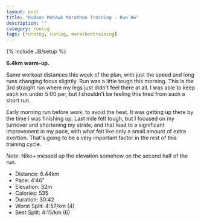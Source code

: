 ```yaml
---
layout: post
title: "Hudson Mohawk Marathon Training - Run #6"
description: ""
category: runlog
tags: [running, runlog, marathontraining]
---
```

{% include JB/setup %}

**6.4km warm-up.**

Same workout distances this week of the plan,
with just the speed and long runs changing focus slightly.
Run was a little tough this morning. This is the 3rd straight
run where my legs just didn't feel there at all. I was able to
keep each km under 5:00 per, but I shouldn't be feeling this
tired from such a short run.

Early morning run before work, to avoid the heat. It was getting
up there by the time I was finishing up. Last mile felt tough,
but I focused on my turnover and shortening my stride, and that
lead to a significant improvement in my pace, with what felt like
only a small amount of extra exertion. That's going to be a very
important factor in the rest of this training cycle.

*Note*: Nike+ messed up the elevation somehow on the second half of the run.

+ Distance: 6.44km
+ Pace: 4'46"
+ Elevation: 32m
+ Calories: 535
+ Duration: 30:42
+ Worst Split: 4:57/km (4)
+ Best Split: 4:15/km (6)